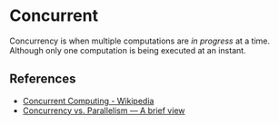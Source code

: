 # Concurrent

Concurrency is when multiple computations are *in progress* at a time. Although only one computation is being executed at an instant. 

## References
- [Concurrent Computing - Wikipedia](https://en.wikipedia.org/wiki/Concurrent_computing)
- [Concurrency vs. Parallelism — A brief view](https://medium.com/@itIsMadhavan/concurrency-vs-parallelism-a-brief-review-b337c8dac350)